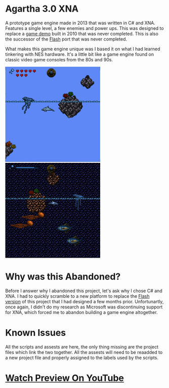 # Agartha 3.0 XNA

A prototype game engine made in 2013 that was written in C# and XNA. Features a single level, a few enemies and power ups. This was designed to replace a [game demo](https://github.com/JohnnyLdeAlba/agartha-html5) built in 2010 that was never completed. This is also the successor of the [Flash](https://github.com/JohnnyLdeAlba/agartha-flash) port that was never completed.

What makes this game engine unique was I based it on what I had learned tinkering with NES hardware. It's a little bit like a game engine found on classic video game consoles from the 80s and 90s.

<img style="height: 300px;" src="https://raw.githubusercontent.com/JohnnyLdeAlba/agartha-xna/main/agartha-xna-light.png" /> <img style="height: 300px;" src="https://raw.githubusercontent.com/JohnnyLdeAlba/agartha-xna/main/agartha-xna-dark.png" />

# Why was this Abandoned?

Before I answer why I abandoned this project, let's ask why I chose C# and XNA. I had to quickly scramble to a new platform to replace the [Flash version](https://github.com/JohnnyLdeAlba/agartha-flash) of this project that I had designed a few months prior. Unfortunartly, once again, I didn't do my research as Microsoft was discontinuing support for XNA, which forced me to abandon building a game engine altogether. 

# Known Issues

All the scripts and assests are here, the only thing missing are the project files which link the two together. All the assests will need to be reaadded to a new project file and properly assigned to the labels used by the scripts.

# [Watch Preview On YouTube](https://www.youtube.com/watch?v=vGH4h8ZZ8ZE)

